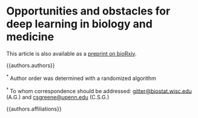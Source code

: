 # Opportunities and obstacles for deep learning in biology and medicine

This article is also available as a [preprint on bioRxiv](https://doi.org/10.1101/142760).

{{authors.authors}}

<sup>*</sup> Author order was determined with a randomized algorithm

<sup>†</sup> To whom correspondence should be addressed: gitter@biostat.wisc.edu (A.G.) and csgreene@upenn.edu (C.S.G.)

{{authors.affiliations}}
